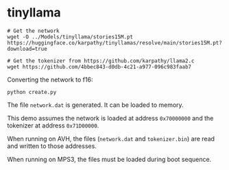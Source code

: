 # tinyllama

```shell
# Get the network
wget -O ../Models/tinyllama/stories15M.pt https://huggingface.co/karpathy/tinyllamas/resolve/main/stories15M.pt?download=true 

# Get the tokenizer from https://github.com/karpathy/llama2.c
wget https://github.com/4bbec843-d0db-4c21-a977-096c983faab7
```

Converting the network to f16:

```shell
python create.py
```

The file `network.dat` is generated. It can be loaded to memory.

This demo assumes the network is loaded at address `0x70000000` and the tokenizer at address `0x71D00000`.

When running on AVH, the files (`network.dat` and `tokenizer.bin`) are read and written to those addresses.

When running on MPS3, the files must be loaded during boot sequence.

